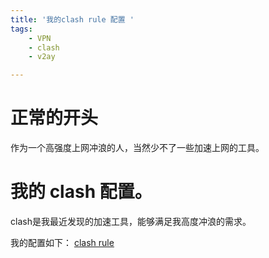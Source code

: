 ```yaml
---
title: '我的clash rule 配置 '
tags:  
    - VPN
    - clash
    - v2ay

---
```


# 正常的开头

作为一个高强度上网冲浪的人，当然少不了一些加速上网的工具。

# 我的 clash 配置。

clash是我最近发现的加速工具，能够满足我高度冲浪的需求。

我的配置如下：
[clash rule ](https://github.com/gsdukbh/clash-rule)
